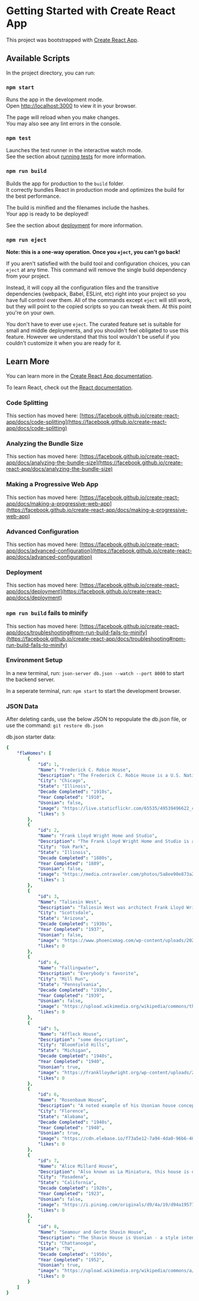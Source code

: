 # Getting Started with Create React App

This project was bootstrapped with [Create React App](https://github.com/facebook/create-react-app).

## Available Scripts

In the project directory, you can run:

### `npm start`

Runs the app in the development mode.\
Open [http://localhost:3000](http://localhost:3000) to view it in your browser.

The page will reload when you make changes.\
You may also see any lint errors in the console.

### `npm test`

Launches the test runner in the interactive watch mode.\
See the section about [running tests](https://facebook.github.io/create-react-app/docs/running-tests) for more information.

### `npm run build`

Builds the app for production to the `build` folder.\
It correctly bundles React in production mode and optimizes the build for the best performance.

The build is minified and the filenames include the hashes.\
Your app is ready to be deployed!

See the section about [deployment](https://facebook.github.io/create-react-app/docs/deployment) for more information.

### `npm run eject`

**Note: this is a one-way operation. Once you `eject`, you can't go back!**

If you aren't satisfied with the build tool and configuration choices, you can `eject` at any time. This command will remove the single build dependency from your project.

Instead, it will copy all the configuration files and the transitive dependencies (webpack, Babel, ESLint, etc) right into your project so you have full control over them. All of the commands except `eject` will still work, but they will point to the copied scripts so you can tweak them. At this point you're on your own.

You don't have to ever use `eject`. The curated feature set is suitable for small and middle deployments, and you shouldn't feel obligated to use this feature. However we understand that this tool wouldn't be useful if you couldn't customize it when you are ready for it.

## Learn More

You can learn more in the [Create React App documentation](https://facebook.github.io/create-react-app/docs/getting-started).

To learn React, check out the [React documentation](https://reactjs.org/).

### Code Splitting

This section has moved here: [https://facebook.github.io/create-react-app/docs/code-splitting](https://facebook.github.io/create-react-app/docs/code-splitting)

### Analyzing the Bundle Size

This section has moved here: [https://facebook.github.io/create-react-app/docs/analyzing-the-bundle-size](https://facebook.github.io/create-react-app/docs/analyzing-the-bundle-size)

### Making a Progressive Web App

This section has moved here: [https://facebook.github.io/create-react-app/docs/making-a-progressive-web-app](https://facebook.github.io/create-react-app/docs/making-a-progressive-web-app)

### Advanced Configuration

This section has moved here: [https://facebook.github.io/create-react-app/docs/advanced-configuration](https://facebook.github.io/create-react-app/docs/advanced-configuration)

### Deployment

This section has moved here: [https://facebook.github.io/create-react-app/docs/deployment](https://facebook.github.io/create-react-app/docs/deployment)

### `npm run build` fails to minify

This section has moved here: [https://facebook.github.io/create-react-app/docs/troubleshooting#npm-run-build-fails-to-minify](https://facebook.github.io/create-react-app/docs/troubleshooting#npm-run-build-fails-to-minify)


### Environment Setup

In a new terminal, run: `json-server db.json --watch --port 8000` to start the backend server.

In a seperate terminal, run: `npm start` to start the development browser.


### JSON Data

After deleting cards, use the below JSON to repopulate the db.json file, or use the command:  `git restore db.json`

db.json starter data:

```yaml
{
    "flwHomes": [
        {
            "id": 1,
            "Name": "Frederick C. Robie House",
            "Description": "The Frederick C. Robie House is a U.S. National Historic Landmark now on the campus of the University of Chicago in the South Side neighborhood of Hyde Park in Chicago, Illinois. ",
            "City": "Chicago",
            "State": "Illinois",
            "Decade Completed": "1910s",
            "Year Completed": "1910",
            "Usonian": false,
            "image": "https://live.staticflickr.com/65535/49539496622_c997329f78_b.jpg",
            "likes": 5
        },
        {
            "id": 2,
            "Name": "Frank Lloyd Wright Home and Studio",
            "Description": "The Frank Lloyd Wright Home and Studio is a historic house and design studio in Oak Park, Illinois, which was designed and owned by architect Frank Lloyd Wright. First built in 1889 and added to over the years, the home and studio is furnished with original Wright-designed furniture and textiles.",
            "City": "Oak Park",
            "State": "Illinois",
            "Decade Completed": "1880s",
            "Year Completed": "1889",
            "Usonian": false,
            "image": "https://media.cntraveler.com/photos/5a8ee90e873a2240b39fffea/16:9/w_2560,c_limit/Frank-Lloyd-Wright-House-and-Studio-Tour_2018_StudioFacade_JamesCaulfield_July2017.jpg",
            "likes": 1
        },
        {
            "id": 3,
            "Name": "Taliesin West",
            "Description": "Taliesin West was architect Frank Lloyd Wright's winter home and studio in the desert from 1937 until his death in 1959 at the age of 91. Today it is the headquarters of the Frank Lloyd Wright Foundation.",
            "City": "Scottsdale",
            "State": "Arizona",
            "Decade Completed": "1930s",
            "Year Completed": "1937",
            "Usonian": false,
            "image": "https://www.phoenixmag.com/wp-content/uploads/2020/02/Taliesin-West_Front-evening-1_Photo-credit-Andrew-Pielage_copyright-Frank-Lloyd-Wright-Foundation.jpg",
            "likes": 0
        },
        {
            "id": 4,
            "Name": "Fallingwater",
            "Description": "Everybody's favorite",
            "City": "Mill Run",
            "State": "Pennsylvania",
            "Decade Completed": "1930s",
            "Year Completed": "1939",
            "Usonian": false,
            "image": "https://upload.wikimedia.org/wikipedia/commons/thumb/d/dd/Fallingwater%2C_also_known_as_the_Edgar_J._Kaufmann%2C_Sr.%2C_residence%2C_Pennsylvania%2C_by_Carol_M._Highsmith.jpg/1280px-Fallingwater%2C_also_known_as_the_Edgar_J._Kaufmann%2C_Sr.%2C_residence%2C_Pennsylvania%2C_by_Carol_M._Highsmith.jpg",
            "likes": 0
        },
        {
            "id": 5,
            "Name": "Affleck House",
            "Description": "some description",
            "City": "Bloomfield Hills",
            "State": "Michigan",
            "Decade Completed": "1940s",
            "Year Completed": "1940",
            "Usonian": true,
            "image": "https://franklloydwright.org/wp-content/uploads/2017/02/Affleck_House_dusk_9-3-14_0066-fused-dc2_br-1382x640.jpg",
            "likes": 0
        },
        {
            "id": 6,
            "Name": "Rosenbaum House",
            "Description": "A noted example of his Usonian house concept, it is the only Wright building in Alabama, and is one of only 26 pre-World War II Usonian houses. Wright scholar John Sergeant called it \"the purest example of the Usonian.\" ",
            "City": "Florence",
            "State": "Alabama",
            "Decade Completed": "1940s",
            "Year Completed": "1940",
            "Usonian": true,
            "image": "https://cdn.elebase.io/f73a5e12-7a94-4da0-96b6-40fd97435fd2/0d93ebe9-9504-472c-a420-96f8cb15e144-tend06a574fe5dfda9e5.jpg?w=680&h=382&fit=crop&rot=auto&dpr=2&q=75",
            "likes": 0
        },
        {
            "id": 7,
            "Name": "Alice Millard House",
            "Description": "Also known as La Miniatura, this house is one of four of Wright's \"textile block\" houses - all built in Los Angeles County. The initial critical response to Millard House and the textile block structures was not positive. Over the years, critical views of Millard House became positive, and it is now considered one of Wright's finest works.",
            "City": "Pasadena",
            "State": "California",
            "Decade Completed": "1920s",
            "Year Completed": "1923",
            "Usonian": false,
            "image": "https://i.pinimg.com/originals/d9/4a/19/d94a1957742911e2b3a48b73541026cd.jpg",
            "likes": 0
        },
        {
            "id": 8,
            "Name": "Seamour and Gerte Shavin House",
            "Description": "The Shavin House is Usonian - a style intended to represent the natvie architectural style of the United States.  Usonian homes lack ornamentation and instead focus on design integration between nature, community, and scale. It is the only building designed by Frank Lloyd Wright in Tennessee. ",
            "City": "Chattanooga",
            "State": "TN",
            "Decade Completed": "1950s",
            "Year Completed": "1952",
            "Usonian": true,
            "image": "https://upload.wikimedia.org/wikipedia/commons/a/ac/Seamour_and_Gerte_Shavin_House.jpg",
            "likes": 0
        }
    ]
}
